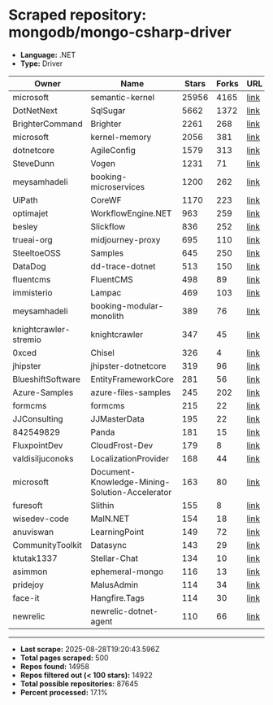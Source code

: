 # Scraped repository: mongodb/mongo-csharp-driver
* **Language:** .NET
* **Type:** Driver

| Owner | Name | Stars | Forks | URL |
|---|---|---|---|---|
| microsoft | semantic-kernel | 25956 | 4165 | [link](https://github.com/microsoft/semantic-kernel) |
| DotNetNext | SqlSugar | 5662 | 1372 | [link](https://github.com/DotNetNext/SqlSugar) |
| BrighterCommand | Brighter | 2261 | 268 | [link](https://github.com/BrighterCommand/Brighter) |
| microsoft | kernel-memory | 2056 | 381 | [link](https://github.com/microsoft/kernel-memory) |
| dotnetcore | AgileConfig | 1579 | 313 | [link](https://github.com/dotnetcore/AgileConfig) |
| SteveDunn | Vogen | 1231 | 71 | [link](https://github.com/SteveDunn/Vogen) |
| meysamhadeli | booking-microservices | 1200 | 262 | [link](https://github.com/meysamhadeli/booking-microservices) |
| UiPath | CoreWF | 1170 | 223 | [link](https://github.com/UiPath/CoreWF) |
| optimajet | WorkflowEngine.NET | 963 | 259 | [link](https://github.com/optimajet/WorkflowEngine.NET) |
| besley | Slickflow | 836 | 252 | [link](https://github.com/besley/Slickflow) |
| trueai-org | midjourney-proxy | 695 | 110 | [link](https://github.com/trueai-org/midjourney-proxy) |
| SteeltoeOSS | Samples | 645 | 250 | [link](https://github.com/SteeltoeOSS/Samples) |
| DataDog | dd-trace-dotnet | 513 | 150 | [link](https://github.com/DataDog/dd-trace-dotnet) |
| fluentcms | FluentCMS | 498 | 89 | [link](https://github.com/fluentcms/FluentCMS) |
| immisterio | Lampac | 469 | 103 | [link](https://github.com/immisterio/Lampac) |
| meysamhadeli | booking-modular-monolith | 389 | 76 | [link](https://github.com/meysamhadeli/booking-modular-monolith) |
| knightcrawler-stremio | knightcrawler | 347 | 45 | [link](https://github.com/knightcrawler-stremio/knightcrawler) |
| 0xced | Chisel | 326 | 4 | [link](https://github.com/0xced/Chisel) |
| jhipster | jhipster-dotnetcore | 319 | 96 | [link](https://github.com/jhipster/jhipster-dotnetcore) |
| BlueshiftSoftware | EntityFrameworkCore | 281 | 56 | [link](https://github.com/BlueshiftSoftware/EntityFrameworkCore) |
| Azure-Samples | azure-files-samples | 245 | 202 | [link](https://github.com/Azure-Samples/azure-files-samples) |
| formcms | formcms | 215 | 22 | [link](https://github.com/formcms/formcms) |
| JJConsulting | JJMasterData | 195 | 22 | [link](https://github.com/JJConsulting/JJMasterData) |
| 842549829 | Panda | 181 | 15 | [link](https://github.com/842549829/Panda) |
| FluxpointDev | CloudFrost-Dev | 179 | 8 | [link](https://github.com/FluxpointDev/CloudFrost-Dev) |
| valdisiljuconoks | LocalizationProvider | 168 | 44 | [link](https://github.com/valdisiljuconoks/LocalizationProvider) |
| microsoft | Document-Knowledge-Mining-Solution-Accelerator | 163 | 80 | [link](https://github.com/microsoft/Document-Knowledge-Mining-Solution-Accelerator) |
| furesoft | Slithin | 155 | 8 | [link](https://github.com/furesoft/Slithin) |
| wisedev-code | MaIN.NET | 154 | 18 | [link](https://github.com/wisedev-code/MaIN.NET) |
| anuviswan | LearningPoint | 149 | 72 | [link](https://github.com/anuviswan/LearningPoint) |
| CommunityToolkit | Datasync | 143 | 29 | [link](https://github.com/CommunityToolkit/Datasync) |
| ktutak1337 | Stellar-Chat | 134 | 10 | [link](https://github.com/ktutak1337/Stellar-Chat) |
| asimmon | ephemeral-mongo | 116 | 13 | [link](https://github.com/asimmon/ephemeral-mongo) |
| pridejoy | MalusAdmin | 114 | 34 | [link](https://github.com/pridejoy/MalusAdmin) |
| face-it | Hangfire.Tags | 114 | 30 | [link](https://github.com/face-it/Hangfire.Tags) |
| newrelic | newrelic-dotnet-agent | 110 | 66 | [link](https://github.com/newrelic/newrelic-dotnet-agent) |

---
* **Last scrape:** 2025-08-28T19:20:43.596Z
* **Total pages scraped:** 500
* **Repos found:** 14958
* **Repos filtered out (< 100 stars):** 14922
* **Total possible repositories:** 87645
* **Percent processed:** 17.1%
